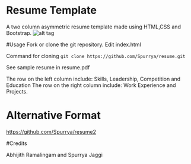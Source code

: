 # Resume Template
A two column asymmetric resume template made using HTML,CSS and Bootstrap.
![alt tag](https://github.com/Spurrya/resume/blob/master/resume_preview.png)

#Usage
Fork or clone the git repository. Edit index.html

Command for cloning
```git clone https://github.com/Spurrya/resume.git```

See sample resume in resume.pdf

The row on the left column include: Skills, Leadership, Competition and Education
The row on the right column include: Work Experience and Projects.

# Alternative Format

https://github.com/Spurrya/resume2

#Credits

Abhijith Ramalingam and Spurrya Jaggi
